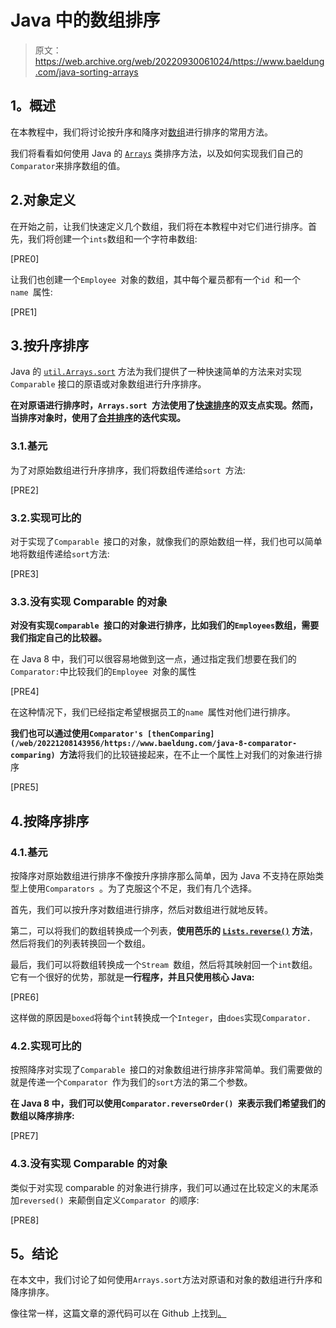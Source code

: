 # Java 中的数组排序

> 原文：<https://web.archive.org/web/20220930061024/https://www.baeldung.com/java-sorting-arrays>

## **1。概述**

在本教程中，我们将讨论按升序和降序对[数组](/web/20221208143956/https://www.baeldung.com/java-arrays-guide)进行排序的常用方法。

我们将看看如何使用 Java 的 [`Arrays`](/web/20221208143956/https://www.baeldung.com/java-util-arrays) 类排序方法，以及如何实现我们自己的`Comparator`来排序数组的值。

## 2.对象定义

在开始之前，让我们快速定义几个数组，我们将在本教程中对它们进行排序。首先，我们将创建一个`ints`数组和一个字符串数组:

[PRE0]

让我们也创建一个`Employee `对象的数组，其中每个雇员都有一个`id `和一个`name `属性:

[PRE1]

## 3.按升序排序

Java 的 [`util.Arrays.sort`](https://web.archive.org/web/20221208143956/https://docs.oracle.com/en/java/javase/11/docs/api/java.base/java/util/Arrays.html#sort(byte%5B%5D)) 方法为我们提供了一种快速简单的方法来对实现`Comparable` 接口的原语或对象数组进行升序排序。

**在对原语进行排序时，`Arrays.sort `方法使用了[快速排序](/web/20221208143956/https://www.baeldung.com/java-quicksort)的双支点实现。然而，当排序对象时，使用了[合并排序](/web/20221208143956/https://www.baeldung.com/java-merge-sort)的迭代实现。**

### 3.1.基元

为了对原始数组进行升序排序，我们将数组传递给`sort `方法:

[PRE2]

### 3.2.实现可比的

对于实现了`Comparable `接口的对象，就像我们的原始数组一样，我们也可以简单地将数组传递给`sort`方法:

[PRE3]

### 3.3.没有实现 Comparable 的对象

**对没有实现`Comparable `接口的对象进行排序，比如我们的`Employees`数组，需要我们指定自己的比较器。**

在 Java 8 中，我们可以很容易地做到这一点，通过指定我们想要在我们的`Comparator:`中比较我们的`Employee `对象的属性

[PRE4]

在这种情况下，我们已经指定希望根据员工的`name `属性对他们进行排序。

**我们也可以通过使用`Comparator's [thenComparing](/web/20221208143956/https://www.baeldung.com/java-8-comparator-comparing) `方法**将我们的比较链接起来，在不止一个属性上对我们的对象进行排序

[PRE5]

## 4.按降序排序

### 4.1.基元

按降序对原始数组进行排序不像按升序排序那么简单，因为 Java 不支持在原始类型上使用`Comparators `。为了克服这个不足，我们有几个选择。

首先，我们可以按升序对数组进行排序，然后对数组进行就地反转。

第二，可以将我们的数组转换成一个列表，**使用芭乐的 [`Lists.reverse()`](/web/20221208143956/https://www.baeldung.com/guava-lists) 方法**，然后将我们的列表转换回一个数组。

最后，我们可以将数组转换成一个`Stream `数组，然后将其映射回一个`int`数组。它有一个很好的优势，那就是**一行程序，并且只使用核心 Java:**

[PRE6]

这样做的原因是`boxed`将每个`int`转换成一个`Integer`，由`does`实现`Comparator.`

### 4.2.实现可比的

按照降序对实现了`Comparable `接口的对象数组进行排序非常简单。我们需要做的就是传递一个`Comparator `作为我们的`sort`方法的第二个参数。

**在 Java 8 中，我们可以使用`Comparator.reverseOrder() `来表示我们希望我们的数组以降序排序:**

[PRE7]

### 4.3.没有实现 Comparable 的对象

类似于对实现 comparable 的对象进行排序，我们可以通过在比较定义的末尾添加`reversed() `来颠倒自定义`Comparator `的顺序:

[PRE8]

## **5。结论**

在本文中，我们讨论了如何使用`Arrays.sort`方法对原语和对象的数组进行升序和降序排序。

像往常一样，这篇文章的源代码可以在 Github 上找到[。](https://web.archive.org/web/20221208143956/https://github.com/eugenp/tutorials/tree/master/core-java-modules/core-java-arrays-sorting)